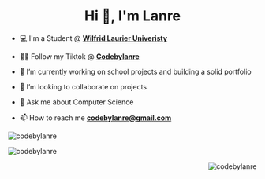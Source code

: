 <h1 align="center">Hi 👋, I'm Lanre</h1>
  

- 💻 I'm a Student @ <a href="https://www.wlu.ca/"><strong>Wilfrid Laurier Univeristy</strong></a></li>

- 👨‍💻 Follow my Tiktok @ <a href="https://www.tiktok.com/@codebylanre/"><strong>Codebylanre</strong></a></li>

- 🔭 I’m currently working on school projects and building a solid portfolio

- 👯 I’m looking to collaborate on projects

- 💬 Ask me about Computer Science

- 📫 How to reach me **codebylanre@gmail.com**




<p>&nbsp;<img align="left" src="https://github-readme-stats.vercel.app/api?username=Codebylanre&show_icons=true&locale=en" alt="codebylanre" /></p>
<p>&nbsp;<img align="left" src="https://github-readme-stats.vercel.app/api?username=Codebylanre&show_icons=true&locale=en" alt="codebylanre" /></p>
<p>&nbsp;<img align="right" src="https://github-readme-stats.vercel.app/api/top-langs/?username=Codebylanre&layout=compact" alt="codebylanre" /></p>

<!--
**codebylanre/codebylanre** is a ✨ _special_ ✨ repository because its `README.md` (this file) appears on your GitHub profile.

Here are some ideas to get you started:
![](https://komarev.com/ghpvc/?username=codebylanre)
- 🔭 I’m currently working on ...
- 🌱 I’m currently learning ...
- 👯 I’m looking to collaborate on ...
- 🤔 I’m looking for help with ...
- 💬 Ask me about ...
- 📫 How to reach me: ...
- 😄 Pronouns: ...
- ⚡ Fun fact: ...
-->
